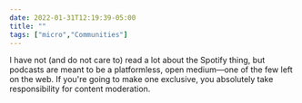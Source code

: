 ```yaml
---
date: 2022-01-31T12:19:39-05:00
title: ""
tags: ["micro","Communities"]
---
```

I have not (and do not care to) read a lot about the Spotify thing, but podcasts are meant to be a platformless, open medium—one of the few left on the web. If you're going to make one exclusive, you absolutely take responsibility for content moderation.
